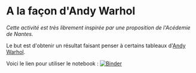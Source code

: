 # A la façon d'Andy Warhol

*Cette activité est très librement inspirée par une proposition de l'Acédemie de Nantes.*

Le but est d'obtenir un résultat faisant penser à certains tableaux d'[Andy Warhol](https://www.qwant.com/?q=andy%20warhol%20oeuvre&t=images).



Voici le lien pour utiliser le notebook : [![Binder](https://mybinder.org/badge_logo.svg)](https://mybinder.org/v2/gh/lebonprof/A_la_facon_d_Andy_Warhol/HEAD)
